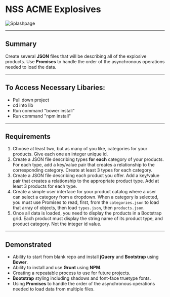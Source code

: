 # NSS ACME Explosives

![Splashpage]()

<hr>

## Summary
Create several **JSON** files that will be describing all of the explosive products. Use **Promises** to handle the order of the asynchronous operations needed to load the data.

<hr>

## To Access Necessary Libaries: 
 - Pull down project
 - cd into lib
 - Run command "bower install"
 - Run command "npm install"

<hr>

## Requirements
1. Choose at least two, but as many of you like, categories for your products. Give each one an integer unique id.
1. Create a JSON file describing types **for each** category of your products. For each type, add a key/value pair that creates a relationship to the corresponding category. Create at least 3 types for each category.
1. Create a JSON file describing each product you offer. Add a key/value pair that creates a relationship to the appropriate product type. Add at least 3 products for each type.
1. Create a simple user interface for your product catalog where a user can select a category from a dropdown. When a category is selected, you must use Promises to read, first, from the `categories.json` to load that array of objects, then load `types.json`, then `products.json`.
1. Once all data is loaded, you need to display the products in a Bootstrap grid. Each product must display the string name of its product type, and product category. Not the integer id value.

<hr>

## Demonstrated
 - Ability to start from blank repo and install **jQuery** and **Bootstrap** using **Bower**.
 - Ability to install and use **Grunt** using **NPM**.
 - Creating a repeatable process to use for future projects.
 - **Bootstrap** styling including shadows and font-face truetype fonts.
 - Using **Promises** to handle the order of the asynchronous operations needed to load data from multiple files.
